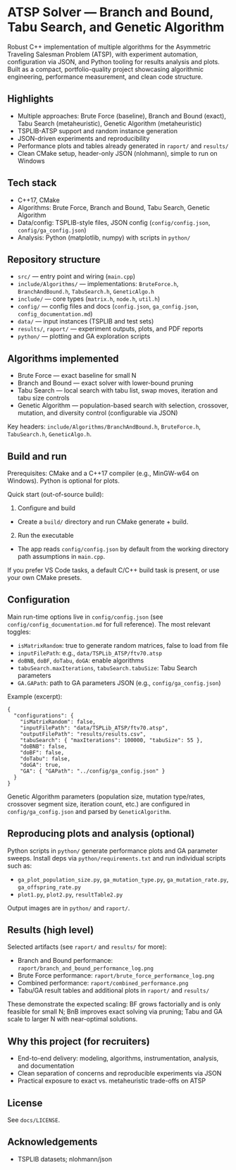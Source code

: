 # ATSP Solver — Branch and Bound, Tabu Search, and Genetic Algorithm

Robust C++ implementation of multiple algorithms for the Asymmetric Traveling Salesman Problem (ATSP), with experiment automation, configuration via JSON, and Python tooling for results analysis and plots. Built as a compact, portfolio-quality project showcasing algorithmic engineering, performance measurement, and clean code structure.

## Highlights

- Multiple approaches: Brute Force (baseline), Branch and Bound (exact), Tabu Search (metaheuristic), Genetic Algorithm (metaheuristic)
- TSPLIB-ATSP support and random instance generation
- JSON-driven experiments and reproducibility
- Performance plots and tables already generated in `raport/` and `results/`
- Clean CMake setup, header-only JSON (nlohmann), simple to run on Windows

## Tech stack

- C++17, CMake
- Algorithms: Brute Force, Branch and Bound, Tabu Search, Genetic Algorithm
- Data/config: TSPLIB-style files, JSON config (`config/config.json`, `config/ga_config.json`)
- Analysis: Python (matplotlib, numpy) with scripts in `python/`

## Repository structure

- `src/` — entry point and wiring (`main.cpp`)
- `include/Algorithms/` — implementations: `BruteForce.h`, `BranchAndBound.h`, `TabuSearch.h`, `GeneticAlgo.h`
- `include/` — core types (`matrix.h`, `node.h`, `util.h`)
- `config/` — config files and docs (`config.json`, `ga_config.json`, `config_documentation.md`)
- `data/` — input instances (TSPLIB and test sets)
- `results/`, `raport/` — experiment outputs, plots, and PDF reports
- `python/` — plotting and GA exploration scripts

## Algorithms implemented

- Brute Force — exact baseline for small N
- Branch and Bound — exact solver with lower-bound pruning
- Tabu Search — local search with tabu list, swap moves, iteration and tabu size controls
- Genetic Algorithm — population-based search with selection, crossover, mutation, and diversity control (configurable via JSON)

Key headers: `include/Algorithms/BranchAndBound.h`, `BruteForce.h`, `TabuSearch.h`, `GeneticAlgo.h`.

## Build and run

Prerequisites: CMake and a C++17 compiler (e.g., MinGW-w64 on Windows). Python is optional for plots.

Quick start (out-of-source build):

1) Configure and build
- Create a `build/` directory and run CMake generate + build.

2) Run the executable
- The app reads `config/config.json` by default from the working directory path assumptions in `main.cpp`.

If you prefer VS Code tasks, a default C/C++ build task is present, or use your own CMake presets.

## Configuration

Main run-time options live in `config/config.json` (see `config/config_documentation.md` for full reference). The most relevant toggles:

- `isMatrixRandom`: true to generate random matrices, false to load from file
- `inputFilePath`: e.g., `data/TSPLib_ATSP/ftv70.atsp`
- `doBNB`, `doBF`, `doTabu`, `doGA`: enable algorithms
- `tabuSearch.maxIterations`, `tabuSearch.tabuSize`: Tabu Search parameters
- `GA.GAPath`: path to GA parameters JSON (e.g., `config/ga_config.json`)

Example (excerpt):

```
{
  "configurations": {
    "isMatrixRandom": false,
    "inputFilePath": "data/TSPLib_ATSP/ftv70.atsp",
    "outputFilePath": "results/results.csv",
    "tabuSearch": { "maxIterations": 100000, "tabuSize": 55 },
    "doBNB": false,
    "doBF": false,
    "doTabu": false,
    "doGA": true,
    "GA": { "GAPath": "../config/ga_config.json" }
  }
}
```

Genetic Algorithm parameters (population size, mutation type/rates, crossover segment size, iteration count, etc.) are configured in `config/ga_config.json` and parsed by `GeneticAlgorithm`.

## Reproducing plots and analysis (optional)

Python scripts in `python/` generate performance plots and GA parameter sweeps. Install deps via `python/requirements.txt` and run individual scripts such as:

- `ga_plot_population_size.py`, `ga_mutation_type.py`, `ga_mutation_rate.py`, `ga_offspring_rate.py`
- `plot1.py`, `plot2.py`, `resultTable2.py`

Output images are in `python/` and `raport/`.

## Results (high level)

Selected artifacts (see `raport/` and `results/` for more):

- Branch and Bound performance: `raport/branch_and_bound_performance_log.png`
- Brute Force performance: `raport/brute_force_performance_log.png`
- Combined performance: `raport/combined_performance.png`
- Tabu/GA result tables and additional plots in `raport/` and `results/`

These demonstrate the expected scaling: BF grows factorially and is only feasible for small N; BnB improves exact solving via pruning; Tabu and GA scale to larger N with near-optimal solutions.

## Why this project (for recruiters)

- End-to-end delivery: modeling, algorithms, instrumentation, analysis, and documentation
- Clean separation of concerns and reproducible experiments via JSON
- Practical exposure to exact vs. metaheuristic trade-offs on ATSP

## License

See `docs/LICENSE`.

## Acknowledgements

- TSPLIB datasets; nlohmann/json
